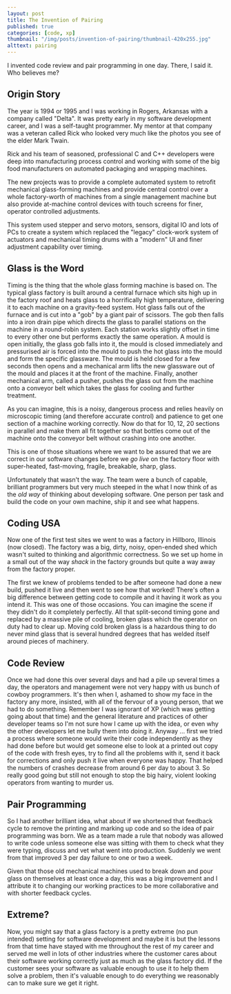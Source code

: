 ```yaml
---
layout: post
title: The Invention of Pairing
published: true
categories: [code, xp]
thumbnail: "/img/posts/invention-of-pairing/thumbnail-420x255.jpg"
alttext: pairing
---
```




I invented code review and pair programming in one day. There, I said it. Who believes me? 


## Origin Story

The year is 1994 or 1995 and I was working in Rogers, Arkansas with a company called "Delta". It was 
pretty early in my software development career, and I was a self-taught programmer. My mentor at 
that company was a veteran called Rick who looked very much like the photos you see of the elder Mark Twain.

Rick and his team of seasoned, professional C and C++ developers were deep into manufacturing process control 
and working with some of the big food manufacturers on automated packaging and wrapping machines.

The new projects was to provide a complete automated system to retrofit mechanical glass-forming machines and provide central control over a whole factory-worth of machines from a single management machine but also provide at-machine control devices with touch screens for finer, operator controlled adjustments.

This system used stepper and servo motors, sensors, digital IO and lots of PCs to create a system which replaced the "legacy" clock-work system of actuators and mechanical timing drums with a "modern" UI and finer 
adjustment capability over timing.


## Glass is the Word

Timing is the thing that the whole glass forming machine is based on. The typical glass factory is built around a central furnace which sits high up in the factory roof and heats glass to a horrifically high temperature, delivering it to each machine on a gravity-feed system. Hot glass falls out of the furnace and is cut into a "gob" by a giant pair of scissors. The gob then falls into a iron drain pipe which directs the glass to parallel stations on the machine in a round-robin system. Each station works slightly offset in time to every other one but performs exactly the same operation. A mould is open initially, the glass gob falls into it, the mould is closed immediately and pressurised air is forced into the mould to push the hot glass into the mould and form the specific glassware. The mould is held closed for a few seconds then opens and a mechanical arm lifts the new glassware out of the mould and places it at the front of the machine. Finally, another mechanical arm, called a pusher, pushes the glass out from the machine onto a conveyor belt which takes the glass for cooling and further treatment. 

As you can imagine, this is a noisy, dangerous process and relies heavily on microscopic timing (and therefore accurate control) and patience to get one section of a machine working correctly. Now do that for 10, 12, 20 
sections in parallel and make them all fit together so that bottles come out of the machine onto the 
conveyor belt without crashing into one another. 

This is one of those situations where we want to be assured that we are correct in our software changes before 
we *go live* on the factory floor with super-heated, fast-moving, fragile, breakable, sharp, glass. 

Unfortunately that wasn't the way. The team were a bunch of capable, brilliant programmers but very much steeped in the what I now think of as the *old way* of thinking about developing software. One person per task 
and build the code on your own machine, ship it and see what happens. 


## Coding USA

Now one of the first test sites we went to was a factory in Hillboro, Illinois (now closed). The factory was a big, dirty, noisy, open-ended shed which wasn't suited to thinking and algorithmic correctness. So we set up home in a small out of the way *shack* in the factory grounds but quite a way away from the factory proper. 

The first we knew of problems tended to be after someone had done a new build, pushed it live and then went to see how that worked! There's often a big difference between getting code to compile and it having it work as you intend it. This was one of those occasions. You can imagine the scene if they didn't do it completely perfectly. All that split-second timing gone and replaced by a massive pile of cooling, broken glass which the 
operator on duty had to clear up. Moving cold broken glass is a hazardous thing to do never mind glass that is several hundred degrees that has welded itself around pieces of machinery. 


## Code Review

Once we had done this over several days and had a pile up several times a day, the operators and management were not very happy with us bunch of cowboy programmers. It's then when I, ashamed to show my face in the factory any more, insisted, with all of the fervour of a young person, that we had to do something. Remember I was ignorant of XP (which was getting going about that time) and the general literature and practices of other developer teams so I'm not sure how I came up with the idea, or even why the other developers let me bully them into doing it. Anyway ... first we tried a process where someone would write their code independently as they had done before but would get someone else to look at a printed out copy of the code with fresh eyes, try to find all the problems with it, send it back for corrections and only push it live when everyone was happy. That helped the numbers of crashes decrease from around 6 per day to about 3. So really good going but still not enough to stop the big hairy, violent looking operators from wanting to murder us. 


## Pair Programming

So I had another brilliant idea, what about if we shortened that feedback cycle to remove the printing and marking up code and so the idea of pair programming was born. We as a team made a rule that nobody was allowed to write code unless someone else was sitting with them to check what they were typing, discuss and vet what went into production. Suddenly we went from that improved 3 per day failure to one or two a week. 

Given that those old mechanical machines used to break down and pour glass on themselves at least once a day, this was a big improvement and I attribute it to changing our working practices to be more collaborative and with shorter feedback cycles. 

## Extreme?

Now, you might say that a glass factory is a pretty extreme (no pun intended) setting for software development and maybe it is but the lessons from that time have stayed with me throughout the rest of my career and served 
me well in lots of other industries where the customer cares about their software working correctly just as 
much as the glass factory did. If the customer sees your software as valuable enough to use it to help them solve a problem, then it's valuable enough to do everything we reasonably can to make sure we get it right. 

